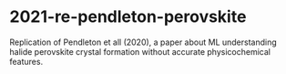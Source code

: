 # 2021-re-pendleton-perovskite
Replication of Pendleton et all (2020), a paper about ML understanding halide perovskite crystal formation without accurate physicochemical features.

